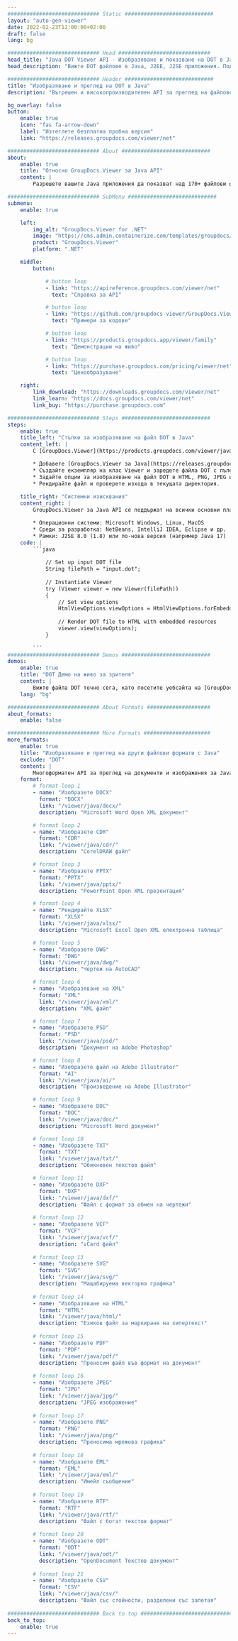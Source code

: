 ```yaml
---
############################# Static ############################
layout: "auto-gen-viewer"
date: 2022-02-23T12:00:00+02:00
draft: false
lang: bg

############################# Head #############################
head_title: "Java DOT Viewer API - Изобразяване и показване на DOT в Java приложения"
head_description: "Вижте DOT файлове в Java, J2EE, J2SE приложения. Поддържа преглед на 170+ файлови формати на документи и изображения в режим HTML, PDF или изображения с разширени функции за управление на опциите за преглед на документи."

############################# Header ############################
title: "Изобразяване и преглед на DOT в Java" 
description: "Вътрешен и високопроизводителен API за преглед на файлове DOT за приложения, базирани на Java, J2EE и J2SE, поддържащи широк набор от допълнителни функции за персонализиране на външния вид на формата на изходния документ." 

bg_overlay: false
button:
    enable: true
    icon: "fas fa-arrow-down"
    label: "Изтеглете безплатна пробна версия"
    link: "https://releases.groupdocs.com/viewer/net"

############################# About ############################
about:
    enable: true
    title: "Относно GroupDocs.Viewer за Java API" 
    content: |
        Разрешете вашите Java приложения да показват над 170+ файлови формата в HTML, PDF или режими на изображения, като използвате GroupDocs.Viewer за Java API без инсталиран допълнителен софтуер; като Microsoft Office, Apache Open Office, Adobe Acrobat Reader и др. Разработчиците могат лесно да преглеждат всички популярни изображения и типове документи, включително Microsoft Office, OpenDocument, HTML, PDF, архив, диаграми, Photoshop, AutoCAD и формати на език за програмиране в приложенията на Java с бързо и висококачествено изобразяване.

############################# SubMenu ############################
submenu:
    enable: true

    left:
        img_alt: "GroupDocs.Viewer for .NET"
        image: "https://cms.admin.containerize.com/templates/groupdocs/images/product-logos/90x90-noborder/groupdocs-viewer-net.png"
        product: "GroupDocs.Viewer"
        platform: ".NET"

    middle:
        button:

            # button loop
            - link: "https://apireference.groupdocs.com/viewer/net"
              text: "Справка за API"

            # button loop
            - link: "https://github.com/groupdocs-viewer/GroupDocs.Viewer-for-.NET"
              text: "Примери за кодове"

            # button loop
            - link: "https://products.groupdocs.app/viewer/family"
              text: "Демонстрации на живо"

            # button loop
            - link: "https://purchase.groupdocs.com/pricing/viewer/net"
              text: "Ценообразуване"

    right:
        link_download: "https://downloads.groupdocs.com/viewer/net"
        link_learn: "https://docs.groupdocs.com/viewer/net"
        link_buy: "https://purchase.groupdocs.com"

############################# Steps ############################
steps:
    enable: true
    title_left: "Стъпки за изобразяване на файл DOT в Java" 
    content_left: |
        С [GroupDocs.Viewer](https://products.groupdocs.com/viewer/java/) можете да изобразите DOT в HTML, JPEG, PNG или PDF в няколко стъпки.

        * Добавете [GroupDocs.Viewer за Java](https://releases.groupdocs.com/viewer/java/) като зависимост към вашия проект. 
        * Създайте екземпляр на клас Viewer и заредете файла DOT с пълен път. 
        * Задайте опции за изобразяване на файл DOT в HTML, PNG, JPEG или PDF формат. 
        * Рендирайте файл и проверете изхода в текущата директория. 
        
    title_right: "Системни изисквания" 
    content_right: |
        GroupDocs.Viewer за Java API се поддържат на всички основни платформи и операционни системи. Преди да изпълните кода по-долу, моля, уверете се, че имате следните предпоставки, инсталирани на вашата система.

        * Операционни системи: Microsoft Windows, Linux, MacOS 
        * Среди за разработка: NetBeans, IntelliJ IDEA, Eclipse и др. 
        * Рамки: J2SE 8.0 (1.8) или по-нова версия (например Java 17) 
    code: |
        ```java
                        
            // Set up input DOT file
            String filePath = "input.dot";
        
            // Instantiate Viewer
            try (Viewer viewer = new Viewer(filePath))
            {
            	// Set view options 
            	HtmlViewOptions viewOptions = HtmlViewOptions.forEmbeddedResources();
                    
            	// Render DOT file to HTML with embedded resources
            	viewer.view(viewOptions);
            }
             
        ```
############################# Demos ############################
demos:
    enable: true
    title: "DOT Демо на живо за зрителя"
    content: |
        Вижте файла DOT точно сега, като посетите уебсайта на [GroupDocs.Viewer Online Apps](https://products.groupdocs.app/viewer/dot).
    lang: "bg"

############################# About Formats ####################
about_formats:
    enable: false

############################# More Formats #####################
more_formats:
    enable: true
    title: "Изобразяване и преглед на други файлови формати с Java"
    exclude: "DOT"
    content: |
        Многоформатен API за преглед на документи и изображения за Java. Вижте някои от популярните файлови формати по-долу без външни програми за преглед.
    format: 
        # format loop 1
        - name: "Изобразете DOCX"
          format: "DOCX"
          link: "/viewer/java/docx/"
          description: "Microsoft Word Open XML документ" 

        # format loop 2
        - name: "Изобразете CDR" 
          format: "CDR"
          link: "/viewer/java/cdr/"
          description: "CorelDRAW файл" 

        # format loop 3
        - name: "Изобразете PPTX"
          format: "PPTX"
          link: "/viewer/java/pptx/"
          description: "PowerPoint Open XML презентация" 

        # format loop 4
        - name: "Рендирайте XLSX"
          format: "XLSX"
          link: "/viewer/java/xlsx/"
          description: "Microsoft Excel Open XML електронна таблица" 

        # format loop 5
        - name: "Изобразете DWG"
          format: "DWG"
          link: "/viewer/java/dwg/"
          description: "Чертеж на AutoCAD"

        # format loop 6
        - name: "Изобразяване на XML"
          format: "XML"
          link: "/viewer/java/xml/"
          description: "XML файл"

        # format loop 7
        - name: "Изобразете PSD"
          format: "PSD"
          link: "/viewer/java/psd/"
          description: "Документ на Adobe Photoshop"

        # format loop 8
        - name: "Изобразете файл на Adobe Illustrator"
          format: "AI"
          link: "/viewer/java/ai/"
          description: "Произведение на Adobe Illustrator"

        # format loop 9
        - name: "Изобразете DOC"
          format: "DOC"
          link: "/viewer/java/doc/"
          description: "Microsoft Word документ" 

        # format loop 10
        - name: "Изобразете TXT" 
          format: "TXT"
          link: "/viewer/java/txt/"
          description: "Обикновен текстов файл" 

        # format loop 11
        - name: "Изобразете DXF" 
          format: "DXF"
          link: "/viewer/java/dxf/"
          description: "Файл с формат за обмен на чертежи"  
          
        # format loop 12
        - name: "Изобразете VCF"
          format: "VCF"
          link: "/viewer/java/vcf/"
          description: "vCard файл"  
              
        # format loop 13
        - name: "Изобразете SVG"
          format: "SVG"
          link: "/viewer/java/svg/"
          description: "Мащабируема векторна графика" 
          
        # format loop 14
        - name: "Изобразяване на HTML"
          format: "HTML"
          link: "/viewer/java/html/"
          description: "Езиков файл за маркиране на хипертекст" 
          
        # format loop 15
        - name: "Изобразете PDF"
          format: "PDF"
          link: "/viewer/java/pdf/"
          description: "Преносим файл във формат на документ"
          
        # format loop 16
        - name: "Изобразете JPEG"
          format: "JPG"
          link: "/viewer/java/jpg/"
          description: "JPEG изображение"
          
        # format loop 17
        - name: "Изобразете PNG"
          format: "PNG"
          link: "/viewer/java/png/"
          description: "Преносима мрежова графика" 
          
        # format loop 18
        - name: "Изобразете EML"
          format: "EML"
          link: "/viewer/java/eml/"
          description: "Имейл съобщение" 
          
        # format loop 19
        - name: "Изобразете RTF"
          format: "RTF"
          link: "/viewer/java/rtf/"
          description: "Файл с богат текстов формат" 
          
        # format loop 20
        - name: "Изобразете ODT"
          format: "ODT"
          link: "/viewer/java/odt/"
          description: "OpenDocument Текстов документ" 
          
        # format loop 21
        - name: "Изобразете CSV"
          format: "CSV"
          link: "/viewer/java/csv/"
          description: "Файл със стойности, разделени със запетая" 
          
############################# Back to top ###############################
back_to_top:
    enable: true
---
```

